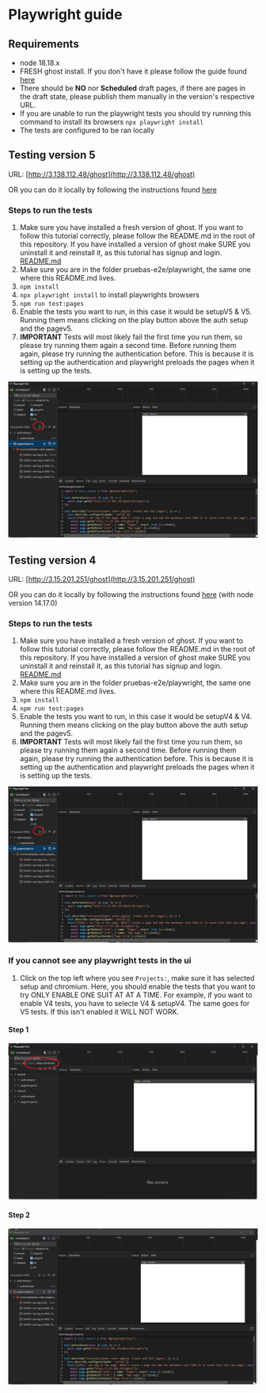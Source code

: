 # Playwright guide

## Requirements

- node 18.18.x
- FRESH ghost install. If you don't have it please follow the guide found [here](../../README.md)
- There should be **NO** nor **Scheduled** draft pages, if there are pages in the draft state, please publish them manually in the version's respective URL.
- If you are unable to run the playwright tests you should try running this command to install its browsers `npx playwright install`
- The tests are configured to be ran locally

## Testing version 5 

URL: [http://3.138.112.48/ghost](http://3.138.112.48/ghost)

OR you can do it locally by following the instructions found [here](../README.md)

### Steps to run the tests

1. Make sure you have installed a fresh version of ghost. If you want to follow this tutorial correctly, please follow the README.md in the root of this repository. If you have installed a version of ghost make SURE you uninstall it and reinstall it, as this tutorial has signup and login. [README.md](../../README.md)
2. Make sure you are in the folder pruebas-e2e/playwright, the same one where this README.md lives.
3. `npm install`
4. `npx playwright install` to install playwrights browsers
4. `npm run test:pages`
5. Enable the tests you want to run, in this case it would be setupV5 & V5. Running them means clicking on the play button above the auth setup and the pagev5.
6. **IMPORTANT** Tests will most likely fail the first time you run them, so please try running them again a second time. Before running them again, please try running the authentication before. This is because it is setting up the authentication and playwright preloads the pages when it is setting up the tests.  

![step0](./images/step%200%20playwright.png)

## Testing version 4

URL: [http://3.15.201.251/ghost](http://3.15.201.251/ghost)

OR you can do it locally by following the instructions found [here](../README.md) (with node version 14.17.0)

### Steps to run the tests

1. Make sure you have installed a fresh version of ghost. If you want to follow this tutorial correctly, please follow the README.md in the root of this repository. If you have installed a version of ghost make SURE you uninstall it and reinstall it, as this tutorial has signup and login. [README.md](../../README.md)
2. Make sure you are in the folder pruebas-e2e/playwright, the same one where this README.md lives.
3. `npm install`
4. `npm run test:pages`
5. Enable the tests you want to run, in this case it would be setupV4 & V4. Running them means clicking on the play button above the auth setup and the pagev5.
6. **IMPORTANT** Tests will most likely fail the first time you run them, so please try running them again a second time. Before running them again, please try running the authentication before. This is because it is setting up the authentication and playwright preloads the pages when it is setting up the tests.  

![step0](./images/step%200%20playwright.png)

### If you cannot see any playwright tests in the ui
1. Click on the top left where you see `Projects:`, make sure it has selected setup and chromium. Here, you should enable the tests that you want to try ONLY ENABLE ONE SUIT AT AT A TIME. For example, if you want to enable V4 tests, you have to selecte V4 & setupV4. The same goes for V5 tests. If this isn't enabled it WILL NOT WORK.
#### Step 1
![image1](./images/step%201%20playwright.png)
#### Step 2
![image2](./images/step%202%20playwright.png)